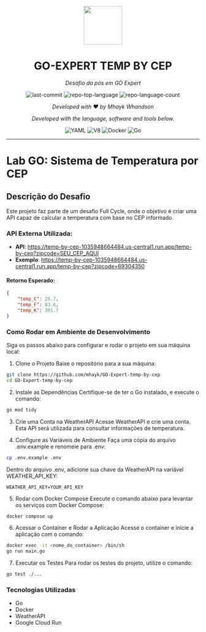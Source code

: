 <p align="center">
  <img src="https://cdn-icons-png.flaticon.com/512/6218/6218295.png" width="100" />
</p>
<p align="center">
    <h1 align="center">GO-EXPERT TEMP BY CEP</h1>
</p>
<p align="center">
    <em>Desafio da pós em GO Expert</em>
</p>
<p align="center">
	<img src="https://img.shields.io/github/last-commit/mhayk/GO-Expert-rate-limiter?style=flat&logo=git&logoColor=white&color=0080ff" alt="last-commit">
	<img src="https://img.shields.io/github/languages/top/mhayk/GO-Expert-rate-limiter?style=flat&color=0080ff" alt="repo-top-language">
	<img src="https://img.shields.io/github/languages/count/mhayk/GO-Expert-rate-limiter?style=flat&color=0080ff" alt="repo-language-count">
<p>
<p align="center">
    <em>Developed with ❤️ by Mhayk Whandson</em>
</p>
<p align="center">
		<em>Developed with the language, software and tools below.</em>
</p>
<p align="center">
	<img src="https://img.shields.io/badge/YAML-CB171E.svg?style=flat&logo=YAML&logoColor=white" alt="YAML">
	<img src="https://img.shields.io/badge/V8-4B8BF5.svg?style=flat&logo=V8&logoColor=white" alt="V8">
	<img src="https://img.shields.io/badge/Docker-2496ED.svg?style=flat&logo=Docker&logoColor=white" alt="Docker">
	<img src="https://img.shields.io/badge/Go-00ADD8.svg?style=flat&logo=Go&logoColor=white" alt="Go">
</p>
<hr>


# Lab GO: Sistema de Temperatura por CEP

## Descrição do Desafio

Este projeto faz parte de um desafio Full Cycle, onde o objetivo é criar uma API capaz de calcular a temperatura com base no CEP informado.

### API Externa Utilizada:

- **API**:  https://temp-by-cep-1035948664484.us-central1.run.app/temp-by-cep?zipcode=SEU_CEP_AQUI
- **Exemplo**:   https://temp-by-cep-1035948664484.us-central1.run.app/temp-by-cep?zipcode=69304350

#### Retorno Esperado:
```json
{
    "temp_C": 28.7,
    "temp_F": 83.6,
    "temp_K": 301.7
}
```

### Como Rodar em Ambiente de Desenvolvimento
Siga os passos abaixo para configurar e rodar o projeto em sua máquina local:

1. Clone o Projeto
Baixe o repositório para a sua máquina:

```bash
git clone https://github.com/mhayk/GO-Expert-temp-by-cep
cd GO-Expert-temp-by-cep
```
2. Instale as Dependências
Certifique-se de ter o Go instalado, e execute o comando:

```bash
go mod tidy
```

3. Crie uma Conta na WeatherAPI
Acesse WeatherAPI e crie uma conta. Esta API será utilizada para consultar informações de temperatura.

4. Configure as Variáveis de Ambiente
Faça uma cópia do arquivo .env.example e renomeie para .env:
```bash
cp .env.example .env
```
Dentro do arquivo .env, adicione sua chave da WeatherAPI na variável WEATHER_API_KEY:
```text
WEATHER_API_KEY=YOUR_API_KEY
```
5. Rodar com Docker Compose
Execute o comando abaixo para levantar os serviços com Docker Compose:

```bash
docker compose up
```
6. Acessar o Container e Rodar a Aplicação
Acesse o container e inicie a aplicação com o comando:

```bash
docker exec -it <nome_do_container> /bin/sh
go run main.go
```

7. Executar os Testes
Para rodar os testes do projeto, utilize o comando:

``` bash
go test ./...
```

### Tecnologias Utilizadas
* Go
* Docker
* WeatherAPI
* Google Cloud Run

